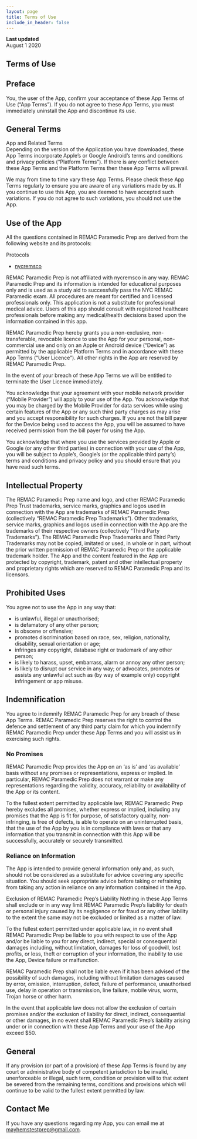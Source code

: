 ```yaml
---
layout: page
title: Terms of Use
include_in_header: false
---
```


**Last updated**  
August 1 2020

## Terms of Use

## Preface
You, the user of the App, confirm your acceptance of these App Terms of Use (“App Terms”). If you do not agree to these App Terms, you must immediately uninstall the App and discontinue its use.

## General Terms 
App and Related Terms	                            
Depending on the version of the Application you have downloaded, these App Terms incorporate Apple’s or Google Android’s terms and conditions and privacy policies (“Platform Terms”). If there is any conflict between these App Terms and the Platform Terms then these App Terms will prevail.

We may from time to time vary these App Terms. Please check these App Terms regularly to ensure you are aware of any variations made by us. If you continue to use this App, you are deemed to have accepted such variations. If you do not agree to such variations, you should not use the App.

## Use of the App
All the questions contained in REMAC Paramedic Prep are derived from the following website and its protocols:

Protocols
*   [nycremsco](https://www.nycremsco.org/)

REMAC Paramedic Prep is not affiliated with nycremsco in any way. REMAC Paramedic Prep and its information is intended for educational purposes only and is used as a study aid to successfully pass the NYC REMAC Paramedic exam. All procedures are meant for certified and licensed professionals only. This application is not a substitute for professional medical advice. Users of this app should consult with registered healthcare professionals before making any medical/health decisions based upon the information contained in this app.

REMAC Paramedic Prep hereby grants you a non-exclusive, non-transferable, revocable licence to use the App for your personal, non-commercial use and only on an Apple or Android device (“Device”) as permitted by the applicable Platform Terms and in accordance with these App Terms (“User Licence”).  All other rights in the App are reserved by REMAC Paramedic Prep.

In the event of your breach of these App Terms we will be entitled to terminate the User Licence immediately.

You acknowledge that your agreement with your mobile network provider (“Mobile Provider”) will apply to your use of the App. You acknowledge that you may be charged by the Mobile Provider for data services while using certain features of the App or any such third party charges as may arise and you accept responsibility for such charges. If you are not the bill payer for the Device being used to access the App, you will be assumed to have received permission from the bill payer for using the App.

You acknowledge that where you use the services provided by Apple or Google (or any other third parties) in connection with your use of the App, you will be subject to Apple’s, Google’s (or the applicable third party’s) terms and conditions and privacy policy and you should ensure that you have read such terms.

## Intellectual Property
The REMAC Paramedic Prep name and logo, and other REMAC Paramedic Prep Trust trademarks, service marks, graphics and logos used in connection with the App are trademarks of REMAC Paramedic Prep (collectively “REMAC Paramedic Prep Trademarks”).  Other trademarks, service marks, graphics and logos used in connection with the App are the trademarks of their respective owners (collectively “Third Party Trademarks”).  The REMAC Paramedic Prep Trademarks and Third Party Trademarks may not be copied, imitated or used, in whole or in part, without the prior written permission of REMAC Paramedic Prep or the applicable trademark holder. The App and the content featured in the App are protected by copyright, trademark, patent and other intellectual property and proprietary rights which are reserved to REMAC Paramedic Prep and its licensors.

## Prohibited Uses
You agree not to use the App in any way that:
* is unlawful, illegal or unauthorised;
* is defamatory of any other person;
* is obscene or offensive;
* promotes discrimination based on race, sex, religion, nationality, disability, sexual orientation or age;
* infringes any copyright, database right or trademark of any other person;
* is likely to harass, upset, embarrass, alarm or annoy any other person;
* is likely to disrupt our service in any way; or
advocates, promotes or assists any unlawful act such as (by way of example only) copyright infringement or app misuse.

## Indemnification
You agree to indemnify REMAC Paramedic Prep for any breach of these App Terms. REMAC Paramedic Prep reserves the right to control the defence and settlement of any third party claim for which you indemnify REMAC Paramedic Prep under these App Terms and you will assist us in exercising such rights.

### No Promises
REMAC Paramedic Prep provides the App on an ‘as is’ and ‘as available’ basis without any promises or representations, express or implied. In particular, REMAC Paramedic Prep does not warrant or make any representations regarding the validity, accuracy, reliability or availability of the App or its content.

To the fullest extent permitted by applicable law, REMAC Paramedic Prep hereby excludes all promises, whether express or implied, including any promises that the App is fit for purpose, of satisfactory quality, non-infringing, is free of defects, is able to operate on an uninterrupted basis, that the use of the App by you is in compliance with laws or that any information that you transmit in connection with this App will be successfully, accurately or securely transmitted.

### Reliance on Information
The App is intended to provide general information only and, as such, should not be considered as a substitute for advice covering any specific situation. You should seek appropriate advice before taking or refraining from taking any action in reliance on any information contained in the App.

Exclusion of REMAC Paramedic Prep’s Liability
Nothing in these App Terms shall exclude or in any way limit REMAC Paramedic Prep’s liability for death or personal injury caused by its negligence or for fraud or any other liability to the extent the same may not be excluded or limited as a matter of law.

To the fullest extent permitted under applicable law, in no event shall REMAC Paramedic Prep be liable to you with respect to use of the App and/or be liable to you for any direct, indirect, special or consequential damages including, without limitation, damages for loss of goodwill, lost profits, or loss, theft or corruption of your information, the inability to use the App, Device failure or malfunction.

REMAC Paramedic Prep shall not be liable even if it has been advised of the possibility of such damages, including without limitation damages caused by error, omission, interruption, defect, failure of performance, unauthorised use, delay in operation or transmission, line failure, mobile virus, worm, Trojan horse or other harm. 

In the event that applicable law does not allow the exclusion of certain promises and/or the exclusion of liability for direct, indirect, consequential or other damages, in no event shall REMAC Paramedic Prep’s liability arising under or in connection with these App Terms and your use of the App exceed \$50.

## General
If any provision (or part of a provision) of these App Terms is found by any court or administrative body of competent jurisdiction to be invalid, unenforceable or illegal, such term, condition or provision will to that extent be severed from the remaining terms, conditions and provisions which will continue to be valid to the fullest extent permitted by law.

## Contact Me
If you have any questions regarding my App, you can email me at mayhemstestprep@gmail.com.